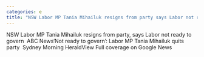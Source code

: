 ```yaml
---
categories: e
title: "NSW Labor MP Tania Mihailuk resigns from party says Labor not ready to govern  ABC News"
---
```

NSW Labor MP Tania Mihailuk resigns from party, says Labor not ready to govern&nbsp;&nbsp;ABC News‘Not ready to govern’: Labor MP Tania Mihailuk quits party&nbsp;&nbsp;Sydney Morning HeraldView Full coverage on Google News